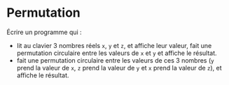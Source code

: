 # Permutation

Écrire un programme qui :
* lit au clavier 3 nombres réels `x`, `y` et `z`, et affiche leur valeur, fait une permutation circulaire entre les valeurs
de `x` et `y` et affiche le résultat.
* fait une permutation circulaire entre les valeurs de ces 3 nombres (`y` prend la valeur de `x`, `z` prend la valeur de
`y` et `x` prend la valeur de `z`), et affiche le résultat.